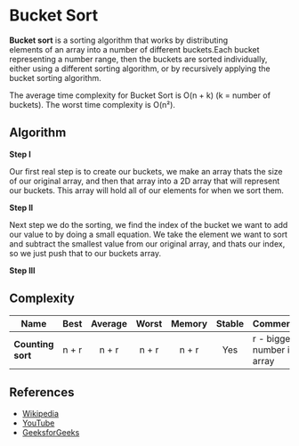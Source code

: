 # Bucket Sort

**Bucket sort** is a sorting algorithm that works by distributing  
elements of an array into a number of different buckets.Each bucket 
representing a number range, then the buckets are sorted individually, 
either using a different sorting algorithm, or by recursively applying 
the bucket sorting algorithm.

The average time complexity for Bucket Sort is O(n + k) (k = number of buckets). The worst time 
complexity is O(n²).

## Algorithm

**Step I**

Our first real step is to create our buckets, we make an array thats the size of our original array, and then that array into a 2D array that will represent our buckets. This array will hold all of our elements for when we sort them.

<!-- ![Counting Sort](https://3.bp.blogspot.com/-jJchly1BkTc/WLGqCFDdvCI/AAAAAAAAAHA/luljAlz2ptMndIZNH0KLTTuQMNsfzDeFQCLcB/s1600/CSortUpdatedStepI.gif) -->

**Step II**

Next step we do the sorting, we find the index of the bucket we want to add our value to by doing a small equation. We take the element we want to sort and subtract the smallest value from our original array, and thats our index, so we just push that to our buckets array.

<!-- ![Counting Sort](https://1.bp.blogspot.com/-1vFu-VIRa9Y/WLHGuZkdF3I/AAAAAAAAAHs/8jKu2dbQee4ap9xlVcNsILrclqw0UxAVACLcB/s1600/Step-II.png) -->

**Step III**


 
<!-- ![Counting Sort](https://1.bp.blogspot.com/-xPqylngqASY/WLGq3p9n9vI/AAAAAAAAAHM/JHdtXAkJY8wYzDMBXxqarjmhpPhM0u8MACLcB/s1600/ResultArrayCS.gif) -->

## Complexity

| Name                  | Best            | Average             | Worst               | Memory    | Stable    | Comments  |
| --------------------- | :-------------: | :-----------------: | :-----------------: | :-------: | :-------: | :-------- |
| **Counting sort**     | n + r           | n + r               | n + r               | n + r     | Yes       | r - biggest number in array |

## References

- [Wikipedia](https://en.wikipedia.org/wiki/Bucket_sort)
- [YouTube](https://www.youtube.com/watch?v=VuXbEb5ywrU)
- [GeeksforGeeks](https://www.geeksforgeeks.org/bucket-sort-2/)
